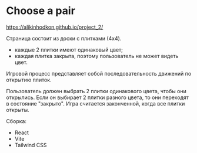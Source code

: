 # Choose a pair
https://alikinhodkon.github.io/project_2/

Страница состоит из доски с плитками (4x4).
- каждые 2 плитки имеют одинаковый цвет;
- каждая плитка закрыта, поэтому пользователь не может видеть цвет.

Игровой процесс представляет собой последовательность движений по открытию плиток.

Пользователь должен выбрать 2 плитки одинакового цвета, чтобы они открылись. Если он выбирает 2 плитки разного цвета, то они переходят в состояние "закрыто". Игра считается законченной, когда все плитки открыты.

Сборка:
- React
- Vite
- Tailwind CSS